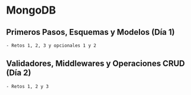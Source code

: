 # MongoDB

## Primeros Pasos, Esquemas y Modelos (Día 1)
    - Retos 1, 2, 3 y opcionales 1 y 2
    
## Validadores, Middlewares y Operaciones CRUD (Día 2)
    - Retos 1, 2 y 3
    